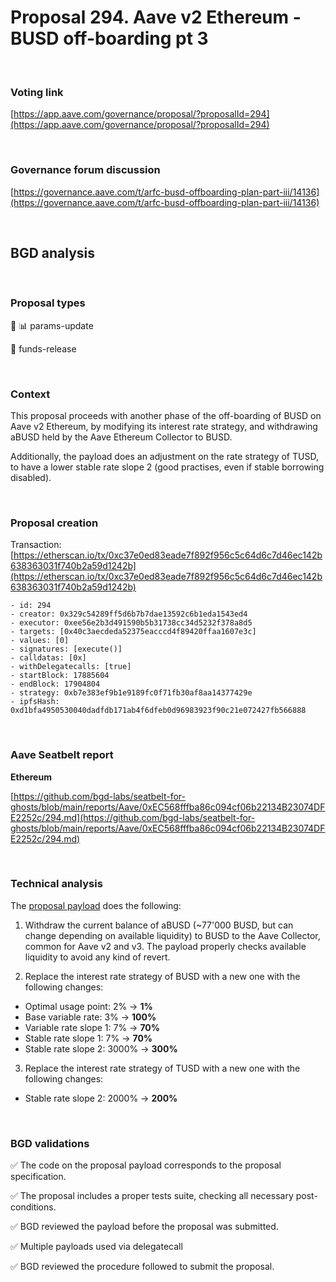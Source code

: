# Proposal 294. Aave v2 Ethereum - BUSD off-boarding pt 3

<br>

### Voting link

[https://app.aave.com/governance/proposal/?proposalId=294](https://app.aave.com/governance/proposal/?proposalId=294)

<br>

### Governance forum discussion

[https://governance.aave.com/t/arfc-busd-offboarding-plan-part-iii/14136](https://governance.aave.com/t/arfc-busd-offboarding-plan-part-iii/14136)

<br>

## BGD analysis

<br>

### Proposal types

:wrench: :bar_chart: params-update

:money_with_wings: funds-release

<br>

### Context

This proposal proceeds with another phase of the off-boarding of BUSD on Aave v2 Ethereum, by  modifying its interest rate strategy, and withdrawing aBUSD held by the Aave Ethereum Collector to BUSD.

Additionally, the payload does an adjustment on the rate strategy of TUSD, to have a lower stable rate slope 2 (good practises, even if stable borrowing disabled).

<br>

### Proposal creation

Transaction: [https://etherscan.io/tx/0xc37e0ed83eade7f892f956c5c64d6c7d46ec142b638363031f740b2a59d1242b](https://etherscan.io/tx/0xc37e0ed83eade7f892f956c5c64d6c7d46ec142b638363031f740b2a59d1242b)

```
- id: 294
- creator: 0x329c54289ff5d6b7b7dae13592c6b1eda1543ed4
- executor: 0xee56e2b3d491590b5b31738cc34d5232f378a8d5
- targets: [0x40c3aecdeda52375eacccd4f89420ffaa1607e3c]
- values: [0]
- signatures: [execute()]
- calldatas: [0x]
- withDelegatecalls: [true]
- startBlock: 17885604
- endBlock: 17904804
- strategy: 0xb7e383ef9b1e9189fc0f71fb30af8aa14377429e
- ipfsHash: 0xd1bfa4950530040dadfdb171ab4f6dfeb0d96983923f90c21e072427fb566888
```

<br>

### Aave Seatbelt report

**Ethereum**

[https://github.com/bgd-labs/seatbelt-for-ghosts/blob/main/reports/Aave/0xEC568fffba86c094cf06b22134B23074DFE2252c/294.md](https://github.com/bgd-labs/seatbelt-for-ghosts/blob/main/reports/Aave/0xEC568fffba86c094cf06b22134B23074DFE2252c/294.md)

<br>

### Technical analysis

The [proposal payload](https://etherscan.io/address/0x40c3aecdeda52375eacccd4f89420ffaa1607e3c#code#F1#L16) does the following:

1. Withdraw the current balance of aBUSD (~77'000 BUSD, but can change depending on available liquidity) to BUSD to the Aave Collector, common for Aave v2 and v3. The payload properly checks available liquidity to avoid any kind of revert.

2. Replace the interest rate strategy of BUSD with a new one with the following changes:

- Optimal usage point: 2% -> **1%**
- Base variable rate: 3% -> **100%**
- Variable rate slope 1: 7% -> **70%**
- Stable rate slope 1: 7% -> **70%**
- Stable rate slope 2: 3000% -> **300%**

3. Replace the interest rate strategy of TUSD with a new one with the following changes:

- Stable rate slope 2: 2000% -> **200%**

<br>

### BGD validations

:white_check_mark: The code on the proposal payload corresponds to the proposal specification.

:white_check_mark: The proposal includes a proper tests suite, checking all necessary post-conditions.

:white_check_mark: BGD reviewed the payload before the proposal was submitted.

:white_check_mark: Multiple payloads used via delegatecall

:white_check_mark: BGD reviewed the procedure followed to submit the proposal.
